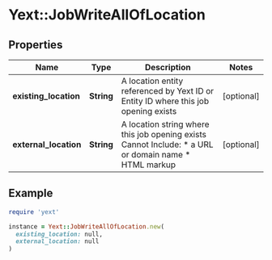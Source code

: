 # Yext::JobWriteAllOfLocation

## Properties

| Name | Type | Description | Notes |
| ---- | ---- | ----------- | ----- |
| **existing_location** | **String** | A location entity referenced by Yext ID or Entity ID where this job opening exists | [optional] |
| **external_location** | **String** | A location string where this job opening exists   Cannot Include: * a URL or domain name * HTML markup | [optional] |

## Example

```ruby
require 'yext'

instance = Yext::JobWriteAllOfLocation.new(
  existing_location: null,
  external_location: null
)
```

